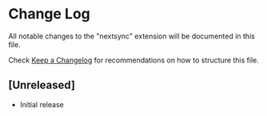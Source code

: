 # Change Log

All notable changes to the "nextsync" extension will be documented in this file.

Check [Keep a Changelog](http://keepachangelog.com/) for recommendations on how to structure this file.

## [Unreleased]

- Initial release